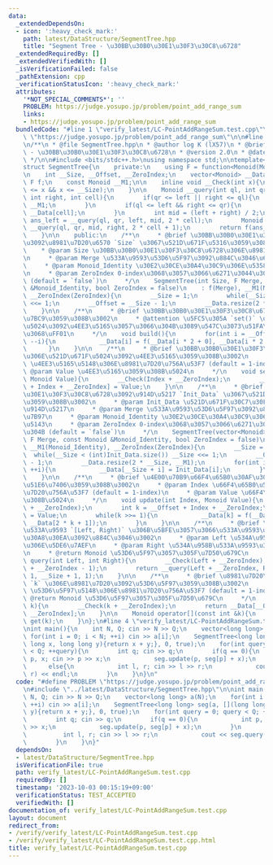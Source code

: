 ```yaml
---
data:
  _extendedDependsOn:
  - icon: ':heavy_check_mark:'
    path: latest/DataStructure/SegmentTree.hpp
    title: "Segment Tree - \u30BB\u30B0\u30E1\u30F3\u30C8\u6728"
  _extendedRequiredBy: []
  _extendedVerifiedWith: []
  _isVerificationFailed: false
  _pathExtension: cpp
  _verificationStatusIcon: ':heavy_check_mark:'
  attributes:
    '*NOT_SPECIAL_COMMENTS*': ''
    PROBLEM: https://judge.yosupo.jp/problem/point_add_range_sum
    links:
    - https://judge.yosupo.jp/problem/point_add_range_sum
  bundledCode: "#line 1 \"verify_latest/LC-PointAddRangeSum.test.cpp\"\n#define PROBLEM\
    \ \"https://judge.yosupo.jp/problem/point_add_range_sum\"\n\n#line 1 \"latest/DataStructure/SegmentTree.hpp\"\
    \n/**\n * @file SegmentTree.hpp\n * @author log K (lX57)\n * @brief Segment Tree\
    \ - \u30BB\u30B0\u30E1\u30F3\u30C8\u6728\n * @version 2.0\n * @date 2023-10-02\n\
    \ */\n\n#include <bits/stdc++.h>\nusing namespace std;\n\ntemplate<typename Monoid>\n\
    struct SegmentTree{\n    private:\n    using F = function<Monoid(Monoid, Monoid)>;\n\
    \n    int __Size, __Offset, __ZeroIndex;\n    vector<Monoid> __Data;\n    const\
    \ F f;\n    const Monoid __M1;\n\n    inline void __Check(int x){\n        assert(1\
    \ <= x && x <= __Size);\n    }\n\n    Monoid __query(int ql, int qr, int left,\
    \ int right, int cell){\n        if(qr <= left || right <= ql){\n            return\
    \ __M1;\n        }\n        if(ql <= left && right <= qr){\n            return\
    \ __Data[cell];\n        }\n        int mid = (left + right) / 2;\n        Monoid\
    \ ans_left = __query(ql, qr, left, mid, 2 * cell);\n        Monoid ans_right =\
    \ __query(ql, qr, mid, right, 2 * cell + 1);\n        return f(ans_left, ans_right);\n\
    \    }\n\n    public:\n    /**\n     * @brief \u30BB\u30B0\u30E1\u30F3\u30C8\u6728\
    \u3092\u8981\u7D20\u6570 `Size` \u3067\u521D\u671F\u5316\u3059\u308B\u3002\n \
    \    * @param Size \u30BB\u30B0\u30E1\u30F3\u30C8\u6728\u306E\u8981\u7D20\u6570\
    \n     * @param Merge \u533A\u9593\u53D6\u5F97\u3092\u884C\u3046\u6F14\u7B97\n\
    \     * @param Monoid_Identity \u30E2\u30CE\u30A4\u30C9\u306E\u5358\u4F4D\u5143\
    \n     * @param ZeroIndex 0-index\u3068\u3057\u3066\u6271\u3044\u305F\u3044\u304B\
    \ (default = `false`)\n     */\n    SegmentTree(int Size, F Merge, const Monoid\
    \ &Monoid_Identity, bool ZeroIndex = false)\n    : f(Merge), __M1(Monoid_Identity),\
    \ __ZeroIndex(ZeroIndex){\n        __Size = 1;\n        while(__Size < Size) __Size\
    \ <<= 1;\n        __Offset = __Size - 1;\n        __Data.resize(2 * __Size, __M1);\n\
    \    }\n\n    /**\n     * @brief \u30BB\u30B0\u30E1\u30F3\u30C8\u6728\u3092\u69CB\
    \u7BC9\u3059\u308B\u3002\n     * @attention \u5FC5\u305A `set()` \u3067\u521D\u671F\
    \u5024\u3092\u4EE3\u5165\u3057\u3066\u304B\u3089\u547C\u3073\u51FA\u3059\u3053\
    \u3068\uFF01\n     */\n    void build(){\n        for(int i = __Offset; i >= 1;\
    \ --i){\n            __Data[i] = f(__Data[i * 2 + 0], __Data[i * 2 + 1]);\n  \
    \      }\n    }\n\n    /**\n     * @brief \u30BB\u30B0\u30E1\u30F3\u30C8\u6728\
    \u306E\u521D\u671F\u5024\u3092\u4EE3\u5165\u3059\u308B\u3002\n     * @param Index\
    \ \u4EE3\u5165\u5148\u306E\u8981\u7D20\u756A\u53F7 (default = 1-index)\n     *\
    \ @param Value \u4EE3\u5165\u3059\u308B\u5024\n     */\n    void set(int Index,\
    \ Monoid Value){\n        __Check(Index + __ZeroIndex);\n        __Data[__Offset\
    \ + Index + __ZeroIndex] = Value;\n    }\n\n    /**\n     * @brief \u30BB\u30B0\
    \u30E1\u30F3\u30C8\u6728\u3092\u914D\u5217 `Init_Data` \u3067\u521D\u671F\u5316\
    \u3059\u308B\u3002\n     * @param Init_Data \u521D\u671F\u30C7\u30FC\u30BF\u306E\
    \u914D\u5217\n     * @param Merge \u533A\u9593\u53D6\u5F97\u3092\u884C\u3046\u6F14\
    \u7B97\n     * @param Monoid_Identity \u30E2\u30CE\u30A4\u30C9\u306E\u5358\u4F4D\
    \u5143\n     * @param ZeroIndex 0-index\u3068\u3057\u3066\u6271\u3044\u305F\u3044\
    \u304B (default = `false`)\n     */\n    SegmentTree(vector<Monoid> &Init_Data,\
    \ F Merge, const Monoid &Monoid_Identity, bool ZeroIndex = false)\n    : f(Merge),\
    \ __M1(Monoid_Identity), __ZeroIndex(ZeroIndex){\n        __Size = 1;\n      \
    \  while(__Size < (int)Init_Data.size()) __Size <<= 1;\n        __Offset = __Size\
    \ - 1;\n        __Data.resize(2 * __Size, __M1);\n        for(int i = 0; i < (int)Init_Data.size();\
    \ ++i){\n            __Data[__Size + i] = Init_Data[i];\n        }\n        build();\n\
    \    }\n\n    /**\n     * @brief \u4E00\u70B9\u66F4\u65B0\u30AF\u30A8\u30EA\u3092\
    \u51E6\u7406\u3059\u308B\u3002\n     * @param Index \u66F4\u65B0\u5148\u306E\u8981\
    \u7D20\u756A\u53F7 (default = 1-index)\n     * @param Value \u66F4\u65B0\u3059\
    \u308B\u5024\n     */\n    void update(int Index, Monoid Value){\n        __Check(Index\
    \ + __ZeroIndex);\n        int k = __Offset + Index + __ZeroIndex;\n        __Data[k]\
    \ = Value;\n        while(k >>= 1){\n            __Data[k] = f(__Data[2 * k],\
    \ __Data[2 * k + 1]);\n        }\n    }\n\n    /**\n     * @brief \u534A\u958B\
    \u533A\u9593 `[Left, Right)` \u306B\u5BFE\u3057\u3066\u533A\u9593\u53D6\u5F97\u30AF\
    \u30A8\u30EA\u3092\u884C\u3046\u3002\n     * @param Left \u534A\u958B\u533A\u9593\
    \u306E\u5DE6\u7AEF\n     * @param Right \u534A\u958B\u533A\u9593\u306E\u53F3\u7AEF\
    \n     * @return Monoid \u53D6\u5F97\u3057\u305F\u7D50\u679C\n     */\n    Monoid\
    \ query(int Left, int Right){\n        __Check(Left + __ZeroIndex);\n        __Check(Right\
    \ + __ZeroIndex - 1);\n        return __query(Left + __ZeroIndex, Right + __ZeroIndex,\
    \ 1, __Size + 1, 1);\n    }\n\n    /**\n     * @brief \u8981\u7D20\u756A\u53F7\
    \ `k` \u306E\u8981\u7D20\u3092\u53D6\u5F97\u3059\u308B\u3002\n     * @param k\
    \ \u53D6\u5F97\u5148\u306E\u8981\u7D20\u756A\u53F7 (default = 1-index)\n     *\
    \ @return Monoid \u53D6\u5F97\u3057\u305F\u7D50\u679C\n     */\n    Monoid get(int\
    \ k){\n        __Check(k + __ZeroIndex);\n        return __Data[__Offset + k +\
    \ __ZeroIndex];\n    }\n\n    Monoid operator[](const int &k){\n        return\
    \ get(k);\n    }\n};\n#line 4 \"verify_latest/LC-PointAddRangeSum.test.cpp\"\n\
    \nint main(){\n    int N, Q; cin >> N >> Q;\n    vector<long long> a(N);\n   \
    \ for(int i = 0; i < N; ++i) cin >> a[i];\n    SegmentTree<long long> seg(a, [](long\
    \ long x, long long y){return x + y;}, 0, true);\n    for(int query = 0; query\
    \ < Q; ++query){\n        int q; cin >> q;\n        if(q == 0){\n            int\
    \ p, x; cin >> p >> x;\n            seg.update(p, seg[p] + x);\n        }\n  \
    \      else{\n            int l, r; cin >> l >> r;\n            cout << seg.query(l,\
    \ r) << endl;\n        }\n    }\n}\n"
  code: "#define PROBLEM \"https://judge.yosupo.jp/problem/point_add_range_sum\"\n\
    \n#include \"../latest/DataStructure/SegmentTree.hpp\"\n\nint main(){\n    int\
    \ N, Q; cin >> N >> Q;\n    vector<long long> a(N);\n    for(int i = 0; i < N;\
    \ ++i) cin >> a[i];\n    SegmentTree<long long> seg(a, [](long long x, long long\
    \ y){return x + y;}, 0, true);\n    for(int query = 0; query < Q; ++query){\n\
    \        int q; cin >> q;\n        if(q == 0){\n            int p, x; cin >> p\
    \ >> x;\n            seg.update(p, seg[p] + x);\n        }\n        else{\n  \
    \          int l, r; cin >> l >> r;\n            cout << seg.query(l, r) << endl;\n\
    \        }\n    }\n}"
  dependsOn:
  - latest/DataStructure/SegmentTree.hpp
  isVerificationFile: true
  path: verify_latest/LC-PointAddRangeSum.test.cpp
  requiredBy: []
  timestamp: '2023-10-03 00:15:19+09:00'
  verificationStatus: TEST_ACCEPTED
  verifiedWith: []
documentation_of: verify_latest/LC-PointAddRangeSum.test.cpp
layout: document
redirect_from:
- /verify/verify_latest/LC-PointAddRangeSum.test.cpp
- /verify/verify_latest/LC-PointAddRangeSum.test.cpp.html
title: verify_latest/LC-PointAddRangeSum.test.cpp
---
```

